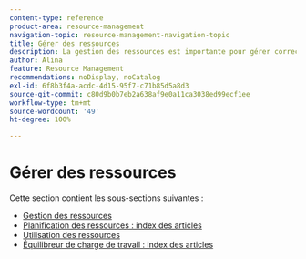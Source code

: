 ```yaml
---
content-type: reference
product-area: resource-management
navigation-topic: resource-management-navigation-topic
title: Gérer des ressources
description: La gestion des ressources est importante pour gérer correctement votre travail et pour prévoir la disponibilité. Découvrez comment planifier vos ressources pour le travail dans les articles suivants.
author: Alina
feature: Resource Management
recommendations: noDisplay, noCatalog
exl-id: 6f8b3f4a-acdc-4d15-95f7-c71b85d5a8d3
source-git-commit: c80d9b0b7eb2a638af9e0a11ca3038ed99ecf1ee
workflow-type: tm+mt
source-wordcount: '49'
ht-degree: 100%

---
```


# Gérer des ressources

Cette section contient les sous-sections suivantes :

* [Gestion des ressources](../resource-mgmt/resource-mgmt-overview/resource-management-overview.md)
* [Planification des ressources : index des articles](../resource-mgmt/resource-planning/resource-planning-overview.md)
* [Utilisation des ressources](../resource-mgmt/resource-utilization/resource-utilization.md)
* [Équilibreur de charge de travail : index des articles](../resource-mgmt/workload-balancer/workload-balancer.md)
